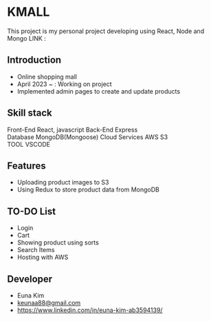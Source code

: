 # KMALL

This project is my personal project developing using React, Node and Mongo
LINK : 


## Introduction
- Online shopping mall
- April 2023 ~ : Working on project 
- Implemented admin pages to create and update products

## Skill stack
Front-End	      React, javascript	
Back-End	      Express	
Database	      MongoDB(Mongoose)	
Cloud Services	AWS S3	
TOOL	          VSCODE

## Features
- Uploading product images to S3
- Using Redux to store product data from MongoDB

## TO-DO List
- Login
- Cart
- Showing product using sorts 
- Search Items
- Hosting with AWS

## Developer
- Euna Kim 
- keunaa88@gmail.com
- https://www.linkedin.com/in/euna-kim-ab3594139/
